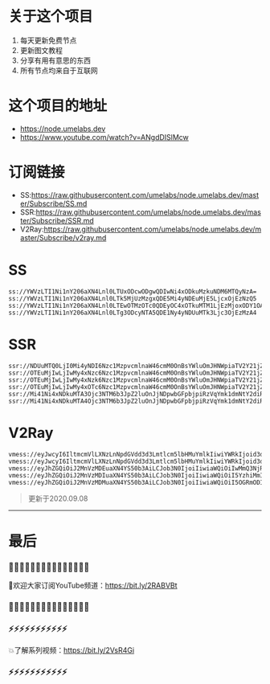 # 关于这个项目
1. 每天更新免费节点
2. 更新图文教程
3. 分享有用有意思的东西
4. 所有节点均来自于互联网

# 这个项目的地址

* https://node.umelabs.dev
* https://www.youtube.com/watch?v=ANgdDISlMcw

# 订阅链接

* SS:https://raw.githubusercontent.com/umelabs/node.umelabs.dev/master/Subscribe/SS.md
* SSR:https://raw.githubusercontent.com/umelabs/node.umelabs.dev/master/Subscribe/SSR.md
* V2Ray:https://raw.githubusercontent.com/umelabs/node.umelabs.dev/master/Subscribe/v2ray.md

# SS

```http
ss://YWVzLTI1Ni1nY206aXN4Lnl0LTUxODcwODgwQDIwNi4xODkuMzkuNDM6MTQyNzA=
ss://YWVzLTI1Ni1nY206aXN4Lnl0LTk5MjUzMzgxQDE5Mi4yNDEuMjE5LjcxOjEzNzQ5
ss://YWVzLTI1Ni1nY206aXN4Lnl0LTEwOTMzOTc0QDEyOC4xOTkuMTM1LjEzMjoxODY1OA==
ss://YWVzLTI1Ni1nY206aXN4Lnl0LTg3ODcyNTA5QDE1Ny4yNDUuMTk3Ljc3OjEzMzA4
```

# SSR

```http
ssr://NDUuMTQ0LjI0Mi4yNDI6Nzc1MzpvcmlnaW46cmM0OnBsYWluOmJHNWpiaTV2Y21jZ05XcDUvP29iZnNwYXJhbT0mcmVtYXJrcz01clNiNXAySjU1LTJSUSZncm91cD1URzVqYmk1dmNtYw
ssr://OTEuMjIwLjIwMy4xNzc6Nzc1MzpvcmlnaW46cmM0OnBsYWluOmJHNWpiaTV2Y21jZ05XcDUvP29iZnNwYXJhbT0mcmVtYXJrcz01clNiNXAySjU1LTJSZyZncm91cD1URzVqYmk1dmNtYw
ssr://OTEuMjIwLjIwMy4xNzk6Nzc1MzpvcmlnaW46cmM0OnBsYWluOmJHNWpiaTV2Y21jZ05XcDUvP29iZnNwYXJhbT0mcmVtYXJrcz01clNiNXAySjU1LTJSdyZncm91cD1URzVqYmk1dmNtYw
ssr://OTEuMjIwLjIwMy4xOTc6Nzc1MzpvcmlnaW46cmM0OnBsYWluOmJHNWpiaTV2Y21jZ05XcDUvP29iZnNwYXJhbT0mcmVtYXJrcz01clNiNXAySjU1LTJTQSZncm91cD1URzVqYmk1dmNtYw
ssr://Mi41Ni4xNDkuMTA3Ojc3NTM6b3JpZ2luOnJjNDpwbGFpbjpiRzVqYmk1dmNtY2diRFYxLz9vYmZzcGFyYW09JnJlbWFya3M9NmFhWjVyaXZRUSZncm91cD1URzVqYmk1dmNtYw
ssr://Mi41Ni4xNDkuMTA4Ojc3NTM6b3JpZ2luOnJjNDpwbGFpbjpiRzVqYmk1dmNtY2diRFYxLz9vYmZzcGFyYW09JnJlbWFya3M9NmFhWjVyaXZRZyZncm91cD1URzVqYmk1dmNtYw
```

# V2Ray

```http
vmess://eyJwcyI6IltmcmVlLXNzLnNpdGVdd3d3Lmtlcm5lbHMuYmlkIiwiYWRkIjoid3d3Lmtlcm5lbHMuYmlkIiwicG9ydCI6IjQ0MyIsImlkIjoiMDRmZmJlZjItNDk3YS1lNjkwLTJkMDEtMmEyOTZiMjMxMTYzIiwiYWlkIjoiMCIsIm5ldCI6IndzIiwidHlwZSI6Im5vbmUiLCJob3N0IjoiL3dzIiwidGxzIjoidGxzIn0=
vmess://eyJwcyI6IltmcmVlLXNzLnNpdGVdd3d3Lmtlcm5lbHMuYmlkIiwiYWRkIjoid3d3Lmtlcm5lbHMuYmlkIiwicG9ydCI6IjgwIiwiaWQiOiI3YTY3ZTZlMS0xZGQ0LTA3ZmYtNThlNS01ODdkNmZmMWRjZWIiLCJhaWQiOiIwIiwibmV0Ijoid3MiLCJ0eXBlIjoibm9uZSIsImhvc3QiOiIvd3MiLCJ0bHMiOiJub25lIn0=
vmess://eyJhZGQiOiJ2MnVzMDEuaXN4YS50b3AiLCJob3N0IjoiIiwiaWQiOiIwMmQ3NjRhNy0wNmY2LTQ4YmEtYjkyOS03M2RkOGEzNGVhYzIiLCJuZXQiOiJ3cyIsInBhdGgiOiJcL3JheSIsInBvcnQiOiI0NDMiLCJwcyI6ImlzeC55dC0wMSIsInRscyI6InRscyIsInYiOjIsImFpZCI6MCwidHlwZSI6Im5vbmUifQo=
vmess://eyJhZGQiOiJ2MnVzMDIuaXN4YS50b3AiLCJob3N0IjoiIiwiaWQiOiI5YzhiMmIxNi0yMjUwLTQwYWItOTRkOS1kYWJhOWEzYmUwY2YiLCJuZXQiOiJ3cyIsInBhdGgiOiJcL3JheSIsInBvcnQiOiI0NDMiLCJwcyI6ImlzeC55dC0wMiIsInRscyI6InRscyIsInYiOjIsImFpZCI6MCwidHlwZSI6Im5vbmUifQo=
vmess://eyJhZGQiOiJ2MnVzMDMuaXN4YS50b3AiLCJob3N0IjoiIiwiaWQiOiI5OGRmODIxYS00MGJmLTRmOTItYmMyZC0zNzU5MTc2NWM0NDQiLCJuZXQiOiJ3cyIsInBhdGgiOiJcL3JheSIsInBvcnQiOiI0NDMiLCJwcyI6ImlzeC55dC0wMyIsInRscyI6InRscyIsInYiOjIsImFpZCI6MCwidHlwZSI6Im5vbmUifQo=
```



> 更新于2020.09.08

---

# 最后
### 🌸🌸🌸🌸🌸🌸🌸🌸🌸🌸🌸🌸🌸🌸🌸

👏欢迎大家订阅YouTube频道：https://bit.ly/2RABVBt

### 🌸🌸🌸🌸🌸🌸🌸🌸🌸🌸🌸🌸🌸🌸🌸



### ⚡️⚡️⚡️⚡️⚡️⚡️⚡️⚡️⚡️⚡️⚡️

💥了解系列视频：https://bit.ly/2VsR4Gi

### ⚡️⚡️⚡️⚡️⚡️⚡️⚡️⚡️⚡️⚡️⚡️